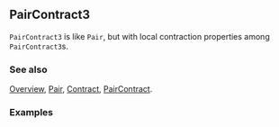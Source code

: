 ## PairContract3

`PairContract3` is like `Pair`, but with local contraction properties among `PairContract3`s.

### See also

[Overview](Extra/FeynCalc.md), [Pair](Pair.md), [Contract](Contract.md), [PairContract](PairContract.md).

### Examples
